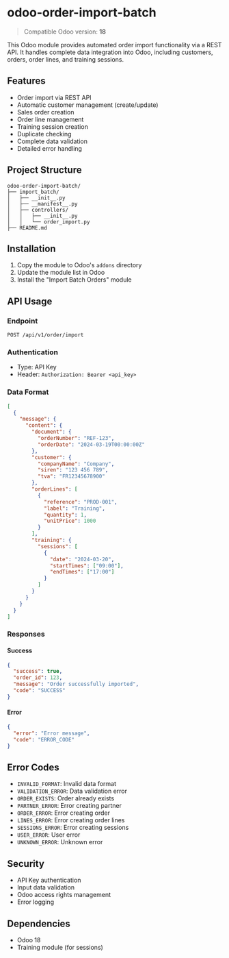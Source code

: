 # odoo-order-import-batch

> Compatible Odoo version: **18**

This Odoo module provides automated order import functionality via a REST API. It handles complete data integration into Odoo, including customers, orders, order lines, and training sessions.

## Features

- Order import via REST API
- Automatic customer management (create/update)
- Sales order creation
- Order line management
- Training session creation
- Duplicate checking
- Complete data validation
- Detailed error handling

## Project Structure

```
odoo-order-import-batch/
├── import_batch/
│   ├── __init__.py
│   ├── __manifest__.py
│   ├── controllers/
│   │   ├── __init__.py
│   │   └── order_import.py
├── README.md
```

## Installation

1. Copy the module to Odoo's `addons` directory
2. Update the module list in Odoo
3. Install the "Import Batch Orders" module

## API Usage

### Endpoint
```
POST /api/v1/order/import
```

### Authentication
- Type: API Key
- Header: `Authorization: Bearer <api_key>`

### Data Format
```json
[
  {
    "message": {
      "content": {
        "document": {
          "orderNumber": "REF-123",
          "orderDate": "2024-03-19T00:00:00Z"
        },
        "customer": {
          "companyName": "Company",
          "siren": "123 456 789",
          "tva": "FR12345678900"
        },
        "orderLines": [
          {
            "reference": "PROD-001",
            "label": "Training",
            "quantity": 1,
            "unitPrice": 1000
          }
        ],
        "training": {
          "sessions": [
            {
              "date": "2024-03-20",
              "startTimes": ["09:00"],
              "endTimes": ["17:00"]
            }
          ]
        }
      }
    }
  }
]
```

### Responses

#### Success
```json
{
  "success": true,
  "order_id": 123,
  "message": "Order successfully imported",
  "code": "SUCCESS"
}
```

#### Error
```json
{
  "error": "Error message",
  "code": "ERROR_CODE"
}
```

## Error Codes

- `INVALID_FORMAT`: Invalid data format
- `VALIDATION_ERROR`: Data validation error
- `ORDER_EXISTS`: Order already exists
- `PARTNER_ERROR`: Error creating partner
- `ORDER_ERROR`: Error creating order
- `LINES_ERROR`: Error creating order lines
- `SESSIONS_ERROR`: Error creating sessions
- `USER_ERROR`: User error
- `UNKNOWN_ERROR`: Unknown error

## Security

- API Key authentication
- Input data validation
- Odoo access rights management
- Error logging

## Dependencies

- Odoo 18
- Training module (for sessions)